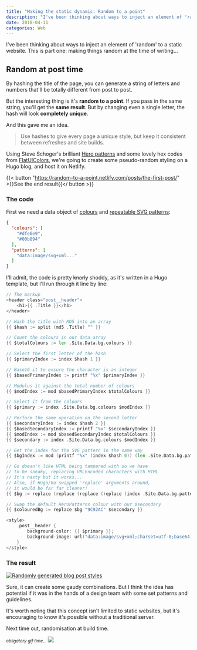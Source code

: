 ```yaml
---
title: "Making the static dynamic: Random to a point"
description: "I've been thinking about ways to inject an element of 'random' to a static website. This is part one: making things random at the time of writing..."
date: 2018-04-11
categories: Web
---
```


I've been thinking about ways to inject an element of 'random' to a static website. This is part one: making things random at the time of writing...

## Random at post time

By hashing the title of the page, you can generate a string of letters and numbers that'll be totally different from post to post.

But the interesting thing is it's **random to a point**. If you pass in the same string, you'll get the **same result**. But by changing even a single letter, the hash will look **completely unique**.

And this gave me an idea.

> Use hashes to give every page a unique style, but keep it consistent between refreshes and site builds.

Using Steve Schoger's brilliant [Hero patterns](https://www.heropatterns.com/) and some lovely hex codes from [FlatUIColors](https://flatuicolors.com/palette/us), we're going to create some pseudo-random styling on a Hugo blog, and host it on Netlify.

{{< button "https://random-to-a-point.netlify.com/posts/the-first-post/" >}}See the end result{{</ button >}}

### The code

First we need a data object of [colours](https://flatuicolors.com/palette/us) and [repeatable SVG patterns](https://www.heropatterns.com/):

```json
{
  "colours": [
    "#dfe6e9",
    "#00b894"
  ],
  "patterns": [
    "data:image/svg+xml..."
  ]
}
```

I'll admit, the code is pretty <del>knarly</del> shoddy, as it's written in a Hugo template, but I'll run through it line by line:

```go
// The markup
<header class="post__header">
    <h1>{{ .Title }}</h1>
</header>

// Hash the title with MD5 into an array
{{ $hash := split (md5 .Title) "" }}

// Count the colours in our data array
{{ $totalColours := len .Site.Data.bg.colours }}

// Select the first letter of the hash
{{ $primaryIndex := index $hash 1 }}

// Base16 it to ensure the character is an integer
{{ $basedPrimaryIndex := printf "%x" $primaryIndex }}

// Modulus it against the total number of colours
{{ $modIndex := mod $basedPrimaryIndex $totalColours }}

// Select it from the colours
{{ $primary := index .Site.Data.bg.colours $modIndex }}

// Perform the same operation on the second letter
{{ $secondaryIndex := index $hash 2 }}
{{ $basedSecondaryIndex := printf "%x" $secondaryIndex }}
{{ $modIndex := mod $basedSecondaryIndex $totalColours }}
{{ $secondary := index .Site.Data.bg.colours $modIndex }}

// Get the index for the SVG pattern in the same way
{{ $bgIndex := mod (printf "%x" (index $hash 0)) (len .Site.Data.bg.patterns) }}

// Go doesn't like HTML being tampered with so we have
// to be sneaky, replacing URLEncoded characters with HTML
// It's nasty but it works...
// Also, if Hugo/Go swapped 'replace' arguments around,
// it would be far far cleaner! 
{{ $bg := replace (replace (replace (replace (index .Site.Data.bg.patterns $bgIndex) "%3C" "<") "%3E" ">") "%23" "" | safeHTML) "data:image/svg+xml," "" }}

// Swap the default HeroPatterns colour with our $secondary
{{ $colouredBg := replace $bg "9C92AC" $secondary }}

<style>
    .post__header {
        background-color: {{ $primary }};
        background-image: url("data:image/svg+xml;charset=utf-8;base64,{{ base64Encode $bg }}");
    }
</style>
```

### The result

[![Randomly generated blog post styles](/images/blog/random.jpg)](http://random-to-a-point.netlify.com/posts/the-first-post/)

Sure, it can create some gaudy combinations. But I think the idea has potential if it was in the hands of a design team with some set patterns and guidelines.

It's worth noting that this concept isn't limited to static websites, but it's encouraging to know it's possible without a traditional server.

Next time out, randomisation at build time.

<small>_obligatory gif time..._</small>
![](https://media.giphy.com/media/BrBlCwtDgrxks/giphy.gif)
